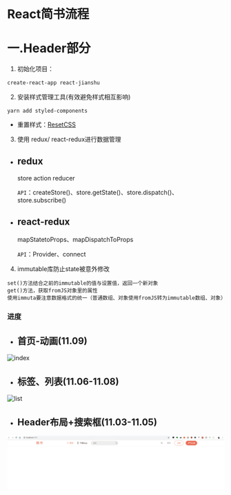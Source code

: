 # React简书流程
# 一.Header部分
1. 初始化项目：
```bash
create-react-app react-jianshu
```
2. 安装样式管理工具(有效避免样式相互影响)
```
yarn add styled-components
```
- 重置样式：[ResetCSS](https://meyerweb.com/eric/tools/css/reset/)

3. 使用 redux/ react-redux进行数据管理
- ## redux
  store  action  reducer

  `API`：createStore()、store.getState()、store.dispatch()、store.subscribe()
- ## react-redux
  
  mapStatetoProps、mapDispatchToProps

  `API`：Provider、connect


4. immutable库防止state被意外修改
```
set()方法结合之前的immutable的值与设置值，返回一个新对象
get()方法，获取fromJS对象里的属性
使用immuta要注意数据格式的统一（普通数组、对象使用fromJS转为immutable数组、对象）
```

### 进度
- ## 首页-动画(11.09)
![index](./demopng/index.gif)
- ## 标签、列表(11.06-11.08)
![list](./demopng/list.gif)
- ## Header布局+搜索框(11.03-11.05)
![header-searchbar](./demopng/header-searchbar.gif)